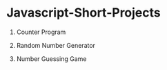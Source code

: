 # Javascript-Short-Projects

1. Counter Program

2. Random Number Generator

3. Number Guessing Game

